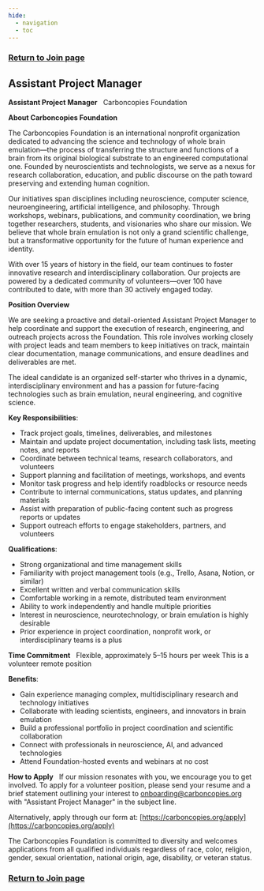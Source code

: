 ```yaml
---
hide:
  - navigation
  - toc
---
```

<!-- hiding "Index" -->
<style>
.md-typeset h1, .md-content__button {
  display: none;
}
</style>

### [Return to Join page](/Join)

## Assistant Project Manager

**Assistant Project Manager**  
Carboncopies Foundation

**About Carboncopies Foundation**

The Carboncopies Foundation is an international nonprofit organization dedicated to advancing the science and technology of whole brain emulation—the process of transferring the structure and functions of a brain from its original biological substrate to an engineered computational one. Founded by neuroscientists and technologists, we serve as a nexus for research collaboration, education, and public discourse on the path toward preserving and extending human cognition.

Our initiatives span disciplines including neuroscience, computer science, neuroengineering, artificial intelligence, and philosophy. Through workshops, webinars, publications, and community coordination, we bring together researchers, students, and visionaries who share our mission. We believe that whole brain emulation is not only a grand scientific challenge, but a transformative opportunity for the future of human experience and identity.

With over 15 years of history in the field, our team continues to foster innovative research and interdisciplinary collaboration. Our projects are powered by a dedicated community of volunteers—over 100 have contributed to date, with more than 30 actively engaged today.

**Position Overview**

We are seeking a proactive and detail-oriented Assistant Project Manager to help coordinate and support the execution of research, engineering, and outreach projects across the Foundation. This role involves working closely with project leads and team members to keep initiatives on track, maintain clear documentation, manage communications, and ensure deadlines and deliverables are met.

The ideal candidate is an organized self-starter who thrives in a dynamic, interdisciplinary environment and has a passion for future-facing technologies such as brain emulation, neural engineering, and cognitive science.

**Key Responsibilities**:

* Track project goals, timelines, deliverables, and milestones  
* Maintain and update project documentation, including task lists, meeting notes, and reports  
* Coordinate between technical teams, research collaborators, and volunteers  
* Support planning and facilitation of meetings, workshops, and events  
* Monitor task progress and help identify roadblocks or resource needs  
* Contribute to internal communications, status updates, and planning materials  
* Assist with preparation of public-facing content such as progress reports or updates  
* Support outreach efforts to engage stakeholders, partners, and volunteers

**Qualifications**:

* Strong organizational and time management skills  
* Familiarity with project management tools (e.g., Trello, Asana, Notion, or similar)  
* Excellent written and verbal communication skills  
* Comfortable working in a remote, distributed team environment  
* Ability to work independently and handle multiple priorities  
* Interest in neuroscience, neurotechnology, or brain emulation is highly desirable  
* Prior experience in project coordination, nonprofit work, or interdisciplinary teams is a plus

**Time Commitment**  
Flexible, approximately 5–15 hours per week
This is a volunteer remote position

**Benefits**:

* Gain experience managing complex, multidisciplinary research and technology initiatives  
* Collaborate with leading scientists, engineers, and innovators in brain emulation  
* Build a professional portfolio in project coordination and scientific collaboration  
* Connect with professionals in neuroscience, AI, and advanced technologies  
* Attend Foundation-hosted events and webinars at no cost

**How to Apply**  
If our mission resonates with you, we encourage you to get involved. To apply for a volunteer position, please send your resume and a brief statement outlining your interest to onboarding@carboncopies.org with "Assistant Project Manager" in the subject line.

Alternatively, apply through our form at: [https://carboncopies.org/apply](https://carboncopies.org/apply)

The Carboncopies Foundation is committed to diversity and welcomes applications from all qualified individuals regardless of race, color, religion, gender, sexual orientation, national origin, age, disability, or veteran status.

### [Return to Join page](/Join)